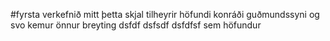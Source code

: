 #fyrsta verkefnið mitt
þetta skjal tilheyrir höfundi konráði guðmundssyni
og svo kemur önnur breyting
dsfdf
dsfsdf
dsfdfsf sem höfundur